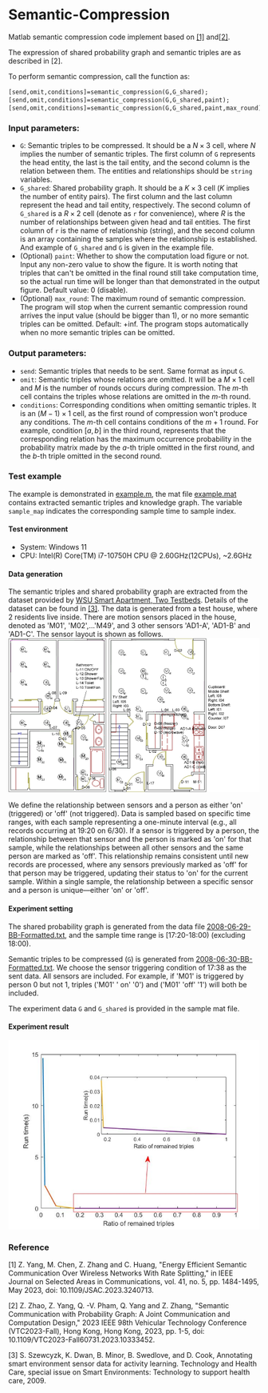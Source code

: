 # Semantic-Compression
Matlab semantic compression code implement based on [[1]](https://ieeexplore.ieee.org/document/10032275) and[[2]](https://ieeexplore.ieee.org/document/10333452/?arnumber=10333452).

The expression of shared probability graph and semantic triples are as described in [2].


To perform semantic compression, call the function as:
```
[send,omit,conditions]=semantic_compression(G,G_shared);
[send,omit,conditions]=semantic_compression(G,G_shared,paint);
[send,omit,conditions]=semantic_compression(G,G_shared,paint,max_round);
```
### Input parameters:
- `G`: Semantic triples to be compressed. It should be a $N \times 3$ cell, where $N$ implies the number of semantic triples. The first column of `G` represents the head entity, the last is the tail entity, and the second column is the relation between them. The entities and relationships should be `string` variables.
- `G_shared`: Shared probability graph. It should be a $K\times 3$ cell ($K$ implies the number of entity pairs). The first column and the last column represent the head and tail entity, respectively. The second column of `G_shared` is a $R\times 2$ cell (denote as `r` for convenience), where $R$ is the number of relationships between given head and tail entities.
The first column of `r` is the name of relationship (string), and the second column is an array containing the samples where the relationship is established.
And example of `G_shared` and `G` is given in the example file.
- (Optional) `paint`: Whether to show the computation load figure or not. Input any non-zero value to show the figure. It is worth noting that triples that can't be omitted in the final round still take computation time, so the actual run time will be longer than that demonstrated in the output figure.
Default value: 0 (disable).
- (Optional) `max_round`: The maximum round of semantic compression. The program will stop when the current semantic compression round arrives the input value (should be bigger than 1), or no more semantic triples can be omitted. 
Default: +inf. The program stops automatically when no more semantic triples can be omitted.
### Output parameters:
- `send`: Semantic triples that needs to be sent. Same format as input `G`.
- `omit`: Semantic triples whose relations are omitted. It will be a $M \times 1$ cell and $M$ is the number of rounds occurs during compression.
The $m$-th cell contains the triples whose relations are omitted in the $m$-th round.
- `conditions`: Corresponding conditions when omitting semantic triples. It is an $(M-1)\times 1$ cell, as the first round of compression won't produce any conditions. The $m$-th cell contains conditions of the $m+1$ round. For example, condition $[a,b]$ in the third round, represents that the corresponding relation has the maximum occurrence probability in the probability matrix made by the $a$-th triple omitted in the first round, and the $b$-th triple omitted in the second round.

### Test example
The example is demonstrated in [example.m](./example/m), the mat file [example.mat](./example.mat) contains extracted semantic triples and knowledge graph. The variable `sample_map` indicates the corresponding sample time to sample index.
#### Test environment
- System: Windows 11
- CPU: Intel(R) Core(TM) i7-10750H CPU @ 2.60GHz(12CPUs), ~2.6GHz
#### Data generation
The semantic triples and shared probability graph are extracted from the dataset provided by [WSU Smart Apartment, Two Testbeds](https://casas.wsu.edu/datasets/). Details of the dataset can be found in [[3]](https://eecs.wsu.edu/~cook/pubs/th09.pdf). The data is generated from a test house, where 2 residents live inside. There are motion sensors placed in the house, denoted as 'M01', 'M02',...'M49', and 3 other sensors 'AD1-A', 'AD1-B' and 'AD1-C'. The sensor layout is shown as follows.
![sensor_layout](./sensorlayout.jpg)

We define the relationship between sensors and a person as either 'on' (triggered) or 'off' (not triggered). Data is sampled based on specific time ranges, with each sample representing a one-minute interval (e.g., all records occurring at 19:20 on 6/30). If a sensor is triggered by a person, the relationship between that sensor and the person is marked as 'on' for that sample, while the relationships between all other sensors and the same person are marked as 'off'. This relationship remains consistent until new records are processed, where any sensors previously marked as 'off' for that person may be triggered, updating their status to 'on' for the current sample. Within a single sample, the relationship between a specific sensor and a person is unique—either 'on' or 'off'.

#### Experiment setting

The shared probability graph is generated from the data file [2008-06-29-BB-Formatted.txt](./2008-06-29-BB-Formatted.txt), and the sample time range is [17:20-18:00) (excluding 18:00).

Semantic triples to be compressed (`G`) is generated from [2008-06-30-BB-Formatted.txt](./2008-06-30-BB-Formatted.txt). We choose the sensor triggering condition of 17:38 as the sent data. All sensors are included. For example, if 'M01' is triggered by person 0 but not 1, triples ('M01' ' on' '0') and ('M01' 'off' '1') will both be included.

The experiment data `G` and `G_shared` is provided in the sample mat file.

#### Experiment result
![example](./example.jpg)

### Reference
[1] Z. Yang, M. Chen, Z. Zhang and C. Huang, "Energy Efficient Semantic Communication Over Wireless Networks With Rate Splitting," in IEEE Journal on Selected Areas in Communications, vol. 41, no. 5, pp. 1484-1495, May 2023, doi: 10.1109/JSAC.2023.3240713.

[2] Z. Zhao, Z. Yang, Q. -V. Pham, Q. Yang and Z. Zhang, "Semantic Communication with Probability Graph: A Joint Communication and Computation Design," 2023 IEEE 98th Vehicular Technology Conference (VTC2023-Fall), Hong Kong, Hong Kong, 2023, pp. 1-5, doi: 10.1109/VTC2023-Fall60731.2023.10333452.

[3] S. Szewcyzk, K. Dwan, B. Minor, B. Swedlove, and D. Cook, Annotating smart environment sensor data for activity learning. Technology and Health Care, special issue on Smart Environments: Technology to support  health care, 2009.



